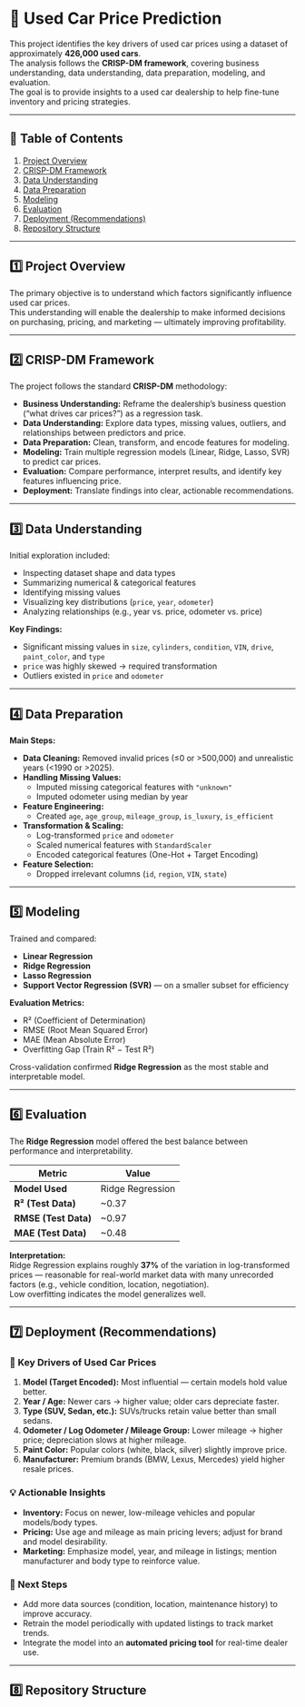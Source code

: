 # 🚗 Used Car Price Prediction

This project identifies the key drivers of used car prices using a dataset of approximately **426,000 used cars**.  
The analysis follows the **CRISP-DM framework**, covering business understanding, data understanding, data preparation, modeling, and evaluation.  
The goal is to provide insights to a used car dealership to help fine-tune inventory and pricing strategies.

---

## 📑 Table of Contents

1. [Project Overview](#1-project-overview)
2. [CRISP-DM Framework](#2-crisp-dm-framework)
3. [Data Understanding](#3-data-understanding)
4. [Data Preparation](#4-data-preparation)
5. [Modeling](#5-modeling)
6. [Evaluation](#6-evaluation)
7. [Deployment (Recommendations)](#7-deployment-recommendations)
8. [Repository Structure](#8-repository-structure)

---

## 1️⃣ Project Overview

The primary objective is to understand which factors significantly influence used car prices.  
This understanding will enable the dealership to make informed decisions on purchasing, pricing, and marketing — ultimately improving profitability.

---

## 2️⃣ CRISP-DM Framework

The project follows the standard **CRISP-DM** methodology:

- **Business Understanding:** Reframe the dealership’s business question (“what drives car prices?”) as a regression task.  
- **Data Understanding:** Explore data types, missing values, outliers, and relationships between predictors and price.  
- **Data Preparation:** Clean, transform, and encode features for modeling.  
- **Modeling:** Train multiple regression models (Linear, Ridge, Lasso, SVR) to predict car prices.  
- **Evaluation:** Compare performance, interpret results, and identify key features influencing price.  
- **Deployment:** Translate findings into clear, actionable recommendations.

---

## 3️⃣ Data Understanding

Initial exploration included:

- Inspecting dataset shape and data types  
- Summarizing numerical & categorical features  
- Identifying missing values  
- Visualizing key distributions (`price`, `year`, `odometer`)  
- Analyzing relationships (e.g., year vs. price, odometer vs. price)

**Key Findings:**
- Significant missing values in `size`, `cylinders`, `condition`, `VIN`, `drive`, `paint_color`, and `type`  
- `price` was highly skewed → required transformation  
- Outliers existed in `price` and `odometer`

---

## 4️⃣ Data Preparation

**Main Steps:**

- **Data Cleaning:** Removed invalid prices (≤0 or >500,000) and unrealistic years (<1990 or >2025).  
- **Handling Missing Values:**  
  - Imputed missing categorical features with `"unknown"`  
  - Imputed odometer using median by year  
- **Feature Engineering:**  
  - Created `age`, `age_group`, `mileage_group`, `is_luxury`, `is_efficient`  
- **Transformation & Scaling:**  
  - Log-transformed `price` and `odometer`  
  - Scaled numerical features with `StandardScaler`  
  - Encoded categorical features (One-Hot + Target Encoding)  
- **Feature Selection:**  
  - Dropped irrelevant columns (`id`, `region`, `VIN`, `state`)

---

## 5️⃣ Modeling

Trained and compared:

- **Linear Regression**  
- **Ridge Regression**  
- **Lasso Regression**  
- **Support Vector Regression (SVR)** — on a smaller subset for efficiency  

**Evaluation Metrics:**
- R² (Coefficient of Determination)  
- RMSE (Root Mean Squared Error)  
- MAE (Mean Absolute Error)  
- Overfitting Gap (Train R² − Test R²)

Cross-validation confirmed **Ridge Regression** as the most stable and interpretable model.

---

## 6️⃣ Evaluation

The **Ridge Regression** model offered the best balance between performance and interpretability.

| Metric | Value |
|--------|-------|
| **Model Used** | Ridge Regression |
| **R² (Test Data)** | ~0.37 |
| **RMSE (Test Data)** | ~0.97 |
| **MAE (Test Data)** | ~0.48 |

**Interpretation:**  
Ridge Regression explains roughly **37%** of the variation in log-transformed prices — reasonable for real-world market data with many unrecorded factors (e.g., vehicle condition, location, negotiation).  
Low overfitting indicates the model generalizes well.

---

## 7️⃣ Deployment (Recommendations)

### 🔑 Key Drivers of Used Car Prices

1. **Model (Target Encoded):** Most influential — certain models hold value better.  
2. **Year / Age:** Newer cars → higher value; older cars depreciate faster.  
3. **Type (SUV, Sedan, etc.):** SUVs/trucks retain value better than small sedans.  
4. **Odometer / Log Odometer / Mileage Group:** Lower mileage → higher price; depreciation slows at higher mileage.  
5. **Paint Color:** Popular colors (white, black, silver) slightly improve price.  
6. **Manufacturer:** Premium brands (BMW, Lexus, Mercedes) yield higher resale prices.

### 💡 Actionable Insights

- **Inventory:** Focus on newer, low-mileage vehicles and popular models/body types.  
- **Pricing:** Use age and mileage as main pricing levers; adjust for brand and model desirability.  
- **Marketing:** Emphasize model, year, and mileage in listings; mention manufacturer and body type to reinforce value.

### 🔄 Next Steps

- Add more data sources (condition, location, maintenance history) to improve accuracy.  
- Retrain the model periodically with updated listings to track market trends.  
- Integrate the model into an **automated pricing tool** for real-time dealer use.

---

## 8️⃣ Repository Structure


